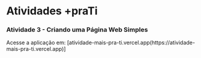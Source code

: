 <h1>Atividades +praTi</h1>

<h3>Atividade 3 - Criando uma Página Web Simples</h3>
Acesse a aplicação em: [atividade-mais-pra-ti.vercel.app(https://atividade-mais-pra-ti.vercel.app)]
